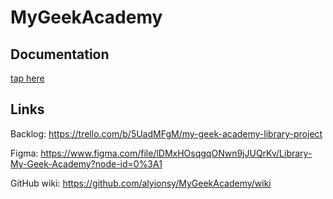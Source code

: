 # MyGeekAcademy

## Documentation
[tap here](./docs)

## Links

Backlog: https://trello.com/b/5UadMFgM/my-geek-academy-library-project

Figma: https://www.figma.com/file/lDMxHOsqgqONwn9jJUQrKv/Library-My-Geek-Academy?node-id=0%3A1

GitHub wiki: https://github.com/alyionsy/MyGeekAcademy/wiki
